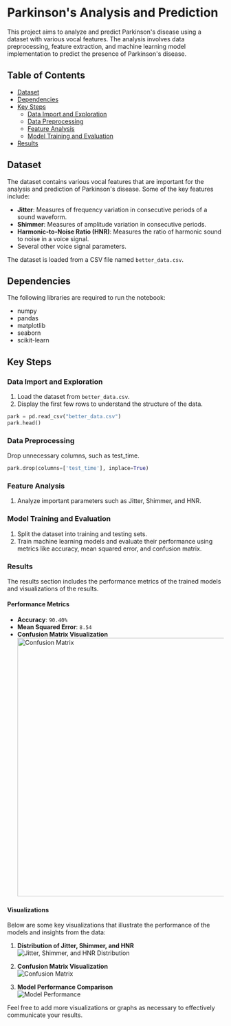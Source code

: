 # Parkinson's Analysis and Prediction

This project aims to analyze and predict Parkinson's disease using a dataset with various vocal features. The analysis involves data preprocessing, feature extraction, and machine learning model implementation to predict the presence of Parkinson's disease.

## Table of Contents
- [Dataset](#dataset)
- [Dependencies](#dependencies)
- [Key Steps](#key-steps)
  - [Data Import and Exploration](#data-import-and-exploration)
  - [Data Preprocessing](#data-preprocessing)
  - [Feature Analysis](#feature-analysis)
  - [Model Training and Evaluation](#model-training-and-evaluation)
- [Results](#results)

## Dataset

The dataset contains various vocal features that are important for the analysis and prediction of Parkinson's disease. Some of the key features include:

- **Jitter**: Measures of frequency variation in consecutive periods of a sound waveform.
- **Shimmer**: Measures of amplitude variation in consecutive periods.
- **Harmonic-to-Noise Ratio (HNR)**: Measures the ratio of harmonic sound to noise in a voice signal.
- Several other voice signal parameters.

The dataset is loaded from a CSV file named `better_data.csv`.

## Dependencies

The following libraries are required to run the notebook:

- numpy
- pandas
- matplotlib
- seaborn
- scikit-learn

## Key Steps

### Data Import and Exploration

1. Load the dataset from `better_data.csv`.
2. Display the first few rows to understand the structure of the data.

```python
park = pd.read_csv("better_data.csv")
park.head()
```

### Data Preprocessing
Drop unnecessary columns, such as test_time.
```python
park.drop(columns=['test_time'], inplace=True)
```
### Feature Analysis

1. Analyze important parameters such as Jitter, Shimmer, and HNR.

### Model Training and Evaluation

1. Split the dataset into training and testing sets.
2. Train machine learning models and evaluate their performance using metrics like accuracy, mean squared error, and confusion matrix.

### Results

The results section includes the performance metrics of the trained models and visualizations of the results.

#### Performance Metrics

- **Accuracy**: ```90.40%```
- **Mean Squared Error**: ```8.54```
- **Confusion Matrix Visualization**  
   <img src="https://github.com/user-attachments/assets/5da8df35-0880-4c0f-aa93-e0c0198b381e" alt="Confusion Matrix" width="600"/>

#### Visualizations

Below are some key visualizations that illustrate the performance of the models and insights from the data:

1. **Distribution of Jitter, Shimmer, and HNR**  
   ![Jitter, Shimmer, and HNR Distribution](![image](https://github.com/user-attachments/assets/0f3daef1-67d6-47d2-ada4-f0afbf52eced)
)

2. **Confusion Matrix Visualization**  
   ![Confusion Matrix](path/to/confusion_matrix.png)

3. **Model Performance Comparison**  
   ![Model Performance](path/to/model_performance_comparison.png)

Feel free to add more visualizations or graphs as necessary to effectively communicate your results.
